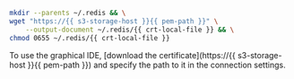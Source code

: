
```bash
mkdir --parents ~/.redis && \
wget "https://{{ s3-storage-host }}{{ pem-path }}" \
    --output-document ~/.redis/{{ crt-local-file }} && \
chmod 0655 ~/.redis/{{ crt-local-file }}
```

To use the graphical IDE, [download the certificate](https://{{ s3-storage-host }}{{ pem-path }}) and specify the path to it in the connection settings.

